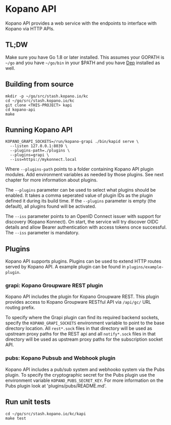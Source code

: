 # Kopano API

Kopano API provides a web service with the endpoints to interface with Kopano
via HTTP APIs.

## TL;DW

Make sure you have Go 1.8 or later installed. This assumes your GOPATH is `~/go` and
you have `~/go/bin` in your $PATH and you have [Dep](https://golang.github.io/dep/)
installed as well.

## Building from source

```
mkdir -p ~/go/src/stash.kopano.io/kc
cd ~/go/src/stash.kopano.io/kc
git clone <THIS-PROJECT> kapi
cd kopano-api
make
```

## Running Kopano API

```
KOPANO_GRAPI_SOCKETS=/run/kopano-grapi ./bin/kapid serve \
  --listen 127.0.0.1:8039 \
  --plugins-path=./plugins \
  --plugins=grapi \
  --iss=https://mykonnect.local
```

Where `--plugins-path` points to a folder containing Kopano API plugin modules.
Add environment variables as needed by those plugins. See next chapter for
more information about plugins.

The `--plugins` parameter can be used to select what plugins should be enabled.
It takes a comma seperated value of plugin IDs as the plugin defined it during
its build time. If the `--plugins` parameter is empty (the default), all plugins
found will be activated.

The `--iss` parameter points to an OpenID Connect issuer with support for
discovery (Kopano Konnect). On start, the service will try discover OIDC details
and allow Bearer authentication with access tokens once successful. The `--iss`
parameter is mandatory.

## Plugins

Kopano API supports plugins. Plugins can be used to extend HTTP routes served
by Kopano API. A example plugin can be found in `plugins/example-plugin`.

### grapi: Kopano Groupware REST plugin

Kopano API includes the plugin for Kopano Groupware REST. This plugin provides
access to Kopano Groupware RESTful API via `/api/gc/` URL routing prefix.

To specify where the Grapi plugin can find its required backend sockets, specify
the `KOPANO_GRAPI_SOCKETS` environment variable to point to the base directory
location. All `rest*.sock` files in that directory will be used as upstream
proxy paths for the REST api and all `notify*.sock` files in that directory will
be used as upstream proxy paths for the subscription socket API.

### pubs: Kopano Pubsub and Webhook plugin

Kopano API includes a pub/sub system and webhooko system via the Pubs plugin. To
specify the cryptographic secret for the Pubs plugin use the environment
variable `KOPANO_PUBS_SECRET_KEY`. For more information on the Pubs plugin look
at 'plugins/pubs/README.md'.

## Run unit tests

```
cd ~/go/src/stash.kopano.io/kc/kapi
make test
```
